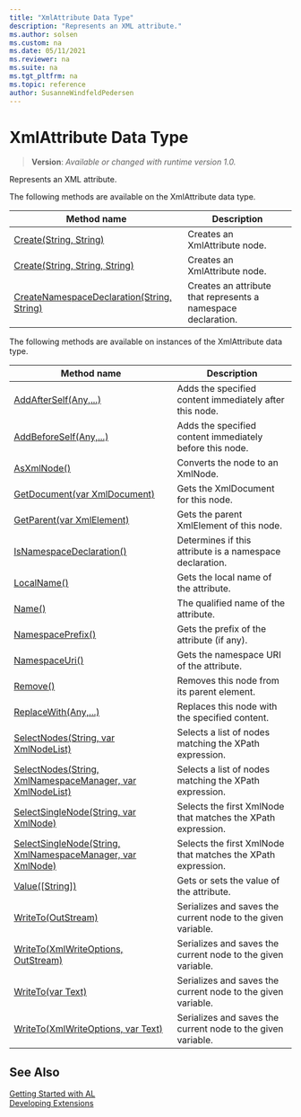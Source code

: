 ```yaml
---
title: "XmlAttribute Data Type"
description: "Represents an XML attribute."
ms.author: solsen
ms.custom: na
ms.date: 05/11/2021
ms.reviewer: na
ms.suite: na
ms.tgt_pltfrm: na
ms.topic: reference
author: SusanneWindfeldPedersen
---
```

[//]: # (START>DO_NOT_EDIT)
[//]: # (IMPORTANT:Do not edit any of the content between here and the END>DO_NOT_EDIT.)
[//]: # (Any modifications should be made in the .xml files in the ModernDev repo.)
# XmlAttribute Data Type
> **Version**: _Available or changed with runtime version 1.0._

Represents an XML attribute.


The following methods are available on the XmlAttribute data type.


|Method name|Description|
|-----------|-----------|
|[Create(String, String)](xmlattribute-create-string-string-method.md)|Creates an XmlAttribute node.|
|[Create(String, String, String)](xmlattribute-create-string-string-string-method.md)|Creates an XmlAttribute node.|
|[CreateNamespaceDeclaration(String, String)](xmlattribute-createnamespacedeclaration-method.md)|Creates an attribute that represents a namespace declaration.|

The following methods are available on instances of the XmlAttribute data type.

|Method name|Description|
|-----------|-----------|
|[AddAfterSelf(Any,...)](xmlattribute-addafterself-method.md)|Adds the specified content immediately after this node.|
|[AddBeforeSelf(Any,...)](xmlattribute-addbeforeself-method.md)|Adds the specified content immediately before this node.|
|[AsXmlNode()](xmlattribute-asxmlnode-method.md)|Converts the node to an XmlNode.|
|[GetDocument(var XmlDocument)](xmlattribute-getdocument-method.md)|Gets the XmlDocument for this node.|
|[GetParent(var XmlElement)](xmlattribute-getparent-method.md)|Gets the parent XmlElement of this node.|
|[IsNamespaceDeclaration()](xmlattribute-isnamespacedeclaration-method.md)|Determines if this attribute is a namespace declaration.|
|[LocalName()](xmlattribute-localname-method.md)|Gets the local name of the attribute.|
|[Name()](xmlattribute-name-method.md)|The qualified name of the attribute. |
|[NamespacePrefix()](xmlattribute-namespaceprefix-method.md)|Gets the prefix of the attribute (if any).|
|[NamespaceUri()](xmlattribute-namespaceuri-method.md)|Gets the namespace URI of the attribute.|
|[Remove()](xmlattribute-remove-method.md)|Removes this node from its parent element.|
|[ReplaceWith(Any,...)](xmlattribute-replacewith-method.md)|Replaces this node with the specified content.|
|[SelectNodes(String, var XmlNodeList)](xmlattribute-selectnodes-string-xmlnodelist-method.md)|Selects a list of nodes matching the XPath expression.|
|[SelectNodes(String, XmlNamespaceManager, var XmlNodeList)](xmlattribute-selectnodes-string-xmlnamespacemanager-xmlnodelist-method.md)|Selects a list of nodes matching the XPath expression.|
|[SelectSingleNode(String, var XmlNode)](xmlattribute-selectsinglenode-string-xmlnode-method.md)|Selects the first XmlNode that matches the XPath expression.|
|[SelectSingleNode(String, XmlNamespaceManager, var XmlNode)](xmlattribute-selectsinglenode-string-xmlnamespacemanager-xmlnode-method.md)|Selects the first XmlNode that matches the XPath expression.|
|[Value([String])](xmlattribute-value-method.md)|Gets or sets the value of the attribute.|
|[WriteTo(OutStream)](xmlattribute-writeto-outstream-method.md)|Serializes and saves the current node to the given variable.|
|[WriteTo(XmlWriteOptions, OutStream)](xmlattribute-writeto-xmlwriteoptions-outstream-method.md)|Serializes and saves the current node to the given variable.|
|[WriteTo(var Text)](xmlattribute-writeto-text-method.md)|Serializes and saves the current node to the given variable.|
|[WriteTo(XmlWriteOptions, var Text)](xmlattribute-writeto-xmlwriteoptions-text-method.md)|Serializes and saves the current node to the given variable.|

[//]: # (IMPORTANT: END>DO_NOT_EDIT)
## See Also
[Getting Started with AL](../../devenv-get-started.md)  
[Developing Extensions](../../devenv-dev-overview.md)  